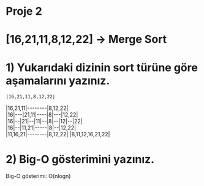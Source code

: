 # Proje 2
# [16,21,11,8,12,22] -> Merge Sort
# 1) Yukarıdaki dizinin sort türüne göre aşamalarını yazınız.

    |16,21,11,8,12,22|		          
|16,21,11|--------|8,12,22|		                        
|16|---|21,11|----|8|---|12,22|                   
|16|--|21|--|11|--|8|--|12|--|22|                
|16|--|11,21|-----|8|--|12,22|                   
|11,16,21|--------|8,12,22|
    |8,11,12,16,21,22|

# 2) Big-O gösterimini yazınız.
  Big-O gösterimi: O(nlogn)

